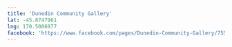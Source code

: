 ```yaml
---
title: 'Dunedin Community Gallery'
lat: -45.8747961
lng: 170.5006977
facebook: 'https://www.facebook.com/pages/Dunedin-Community-Gallery/755061904508225'
---
```

